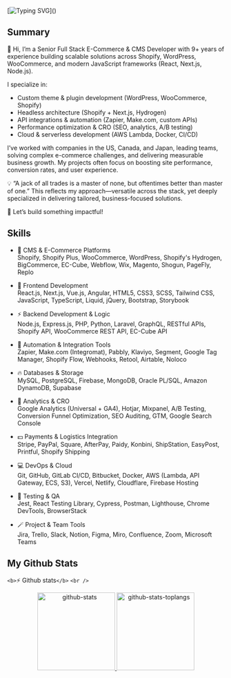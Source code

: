 [![Typing SVG](https://readme-typing-svg.herokuapp.com?font=Pacifico&color=%2336BCF7&size=48&center=true&vCenter=true&width=1200&height=100&lines=Senior+ECommerce+CMS+Developer;)]()

## Summary

👋 Hi, I’m a Senior Full Stack E-Commerce & CMS Developer with 9+ years of experience building scalable solutions across Shopify, WordPress, WooCommerce, and modern JavaScript frameworks (React, Next.js, Node.js).

I specialize in:
- Custom theme & plugin development (WordPress, WooCommerce, Shopify)
- Headless architecture (Shopify + Next.js, Hydrogen)
- API integrations & automation (Zapier, Make.com, custom APIs)
- Performance optimization & CRO (SEO, analytics, A/B testing)
- Cloud & serverless development (AWS Lambda, Docker, CI/CD)

I’ve worked with companies in the US, Canada, and Japan, leading teams, solving complex e-commerce challenges, and delivering measurable business growth. My projects often focus on boosting site performance, conversion rates, and user experience.

💡 “A jack of all trades is a master of none, but oftentimes better than master of one.”
This reflects my approach—versatile across the stack, yet deeply specialized in delivering tailored, business-focused solutions.

🚀 Let’s build something impactful!

## Skills

- 🌱 CMS & E-Commerce Platforms</br>
	Shopify, Shopify Plus, WooCommerce, WordPress, Shopify's Hydrogen, BigCommerce, EC-Cube, Webflow, Wix, Magento, Shogun, PageFly, Replo

- 🔭 Frontend Development</br>
	React.js, Next.js, Vue.js, Angular, HTML5, CSS3, SCSS, Tailwind CSS, JavaScript, TypeScript, Liquid, jQuery, Bootstrap, Storybook

- ⚡ Backend Development & Logic</br>
	Node.js, Express.js, PHP, Python, Laravel, GraphQL, RESTful APIs, Shopify API, WooCommerce REST API, EC-Cube API

- 🧩 Automation & Integration Tools</br>
	Zapier, Make.com (Integromat), Pabbly, Klaviyo, Segment, Google Tag Manager, Shopify Flow, Webhooks, Retool, Airtable, Noloco

- 🔥 Databases & Storage</br>
	MySQL, PostgreSQL, Firebase, MongoDB, Oracle PL/SQL, Amazon DynamoDB, Supabase

- 💬 Analytics & CRO</br>
	Google Analytics (Universal + GA4), Hotjar, Mixpanel, A/B Testing, Conversion Funnel Optimization, SEO Auditing, GTM, Google Search Console

- 💵 Payments & Logistics Integration</br>
	Stripe, PayPal, Square, AfterPay, Paidy, Konbini, ShipStation, EasyPost, Printful, Shopify Shipping

- 💻 DevOps & Cloud</br>
	Git, GitHub, GitLab CI/CD, Bitbucket, Docker, AWS (Lambda, API Gateway, ECS, S3), Vercel, Netlify, Cloudflare, Firebase Hosting

- 🧪 Testing & QA</br>
	Jest, React Testing Library, Cypress, Postman, Lighthouse, Chrome DevTools, BrowserStack

- 🪄 Project & Team Tools</br>
	Jira, Trello, Slack, Notion, Figma, Miro, Confluence, Zoom, Microsoft Teams


## My Github Stats

`<b>`⚡ Github stats`</b>`
    `<br />`

<p align="center">
  <a href="https://github.com/ErPing-CMS" target="_blank" rel="noopener noreferrer">
    <img
      height="180em"
      src="https://satoshj-readme-state.vercel.app/api?username=ErPing-CMS&hide=contribs&show_icons=true&count_private=true&include_all_commits=true&disable_animations=false&hide_border=true&bg_color=FFFFFF00&text_color=05CCB2&icon_color=FFFFFF&title_color=FFFFFF"
      alt='github-stats'
    />
    <img
      height="180em"
      src="https://satoshj-readme-state.vercel.app/api/top-langs?username=ErPing-CMS&show_icons=true&langs_count=8&layout=compact&hide_border=true&bg_color=FFFFFF00&text_color=05CCB2&icon_color=FFFFFF&title_color=FFFFFF"
      alt='github-stats-toplangs'
    />
  </a>
</p>

<!-- `<b>`☄️ Github Streaks`</b>`

<p align="center">
  <br />
  <img height="150em" src="https://github-readme-streak-stats.herokuapp.com/?user=ErPing-CMS&theme=gotham&hide_border=true" />
</p> -->

<!-- `<b>`📊 Total Contribution Graph`</b>`

</br>
<p align="center">
    <a href="https://github-readme-activity-graph.vercel.app/graph?username=ErPing-CMS&theme=react-dark&hide_border=true&hide_title=false&area=true&custom_title=Total%20contribution%20graph%20in%20all%20repo">
        <img src="https://github-readme-activity-graph.vercel.app/graph?username=ErPing-CMS&theme=react-dark&hide_border=true&hide_title=false&area=true&custom_title=Total%20contribution%20graph%20in%20all%20repo" width="95%" alt="activity graph">
    </a>
</p> -->
